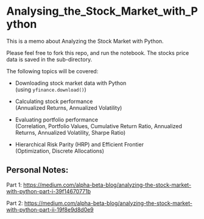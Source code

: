 # Analysing_the_Stock_Market_with_Python
This is a memo about Analyzing the Stock Market with Python. 

Please feel free to fork this repo, and run the notebook. The stocks price data is saved in the sub-directory.

The following topics will be covered: 

* Downloading stock market data with Python <br>
  (using `yfinance.download()`)

* Calculating stock performance <br>
  (Annualized Returns, Annualized Volatility)

* Evaluating portfolio performance <br>
  (Correlation, Portfolio Values, Cumulative Return Ratio, Annualized Returns, Annualized Volatility, Sharpe Ratio)

* Hierarchical Risk Parity (HRP) and Efficient Frontier <br>
  (Optimization, Discrete Allocations)
  

## Personal Notes:
Part 1: https://medium.com/alpha-beta-blog/analyzing-the-stock-market-with-python-part-i-39f14670771b

Part 2: https://medium.com/alpha-beta-blog/analyzing-the-stock-market-with-python-part-ii-19f8e9d8d0e9
